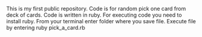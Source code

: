 This is my first public repository. Code is for random pick one card from deck of cards.
Code is written in ruby.
For executing code you need to install ruby.
From your terminal enter folder where you save file.
Execute file by entering ruby pick_a_card.rb
